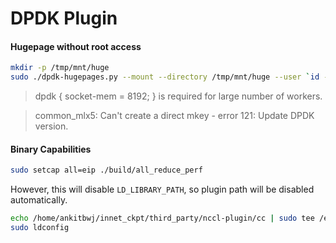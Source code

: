 # DPDK Plugin

#### Hugepage without root access

```bash
mkdir -p /tmp/mnt/huge
sudo ./dpdk-hugepages.py --mount --directory /tmp/mnt/huge --user `id -u` --group `id -g` --setup 8G
```

> dpdk { socket-mem = 8192; } is required for large number of workers.

> common_mlx5: Can't create a direct mkey - error 121: Update DPDK version.

#### Binary Capabilities

```bash
sudo setcap all=eip ./build/all_reduce_perf
```

However, this will disable `LD_LIBRARY_PATH`, so plugin path will be disabled automatically.

```bash
echo /home/ankitbwj/innet_ckpt/third_party/nccl-plugin/cc | sudo tee /etc/ld.so.conf.d/ncclnet.conf
sudo ldconfig
```
